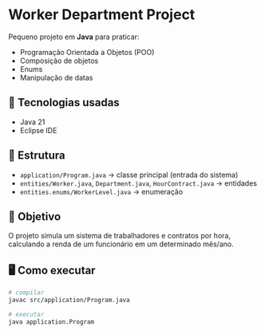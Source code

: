# Worker Department Project

Pequeno projeto em **Java** para praticar:
- Programação Orientada a Objetos (POO)
- Composição de objetos
- Enums
- Manipulação de datas

## 🚀 Tecnologias usadas
- Java 21
- Eclipse IDE

## 📌 Estrutura
- `application/Program.java` → classe principal (entrada do sistema)
- `entities/Worker.java`, `Department.java`, `HourContract.java` → entidades
- `entities.enums/WorkerLevel.java` → enumeração

## 🎯 Objetivo
O projeto simula um sistema de trabalhadores e contratos por hora, 
calculando a renda de um funcionário em um determinado mês/ano.

## 🖥️ Como executar
```bash
# compilar
javac src/application/Program.java

# executar
java application.Program
